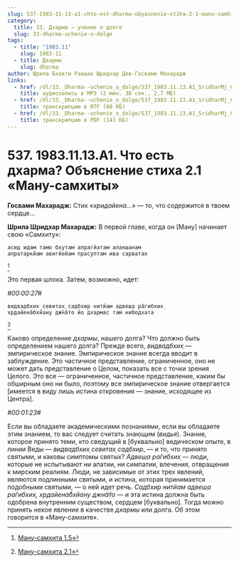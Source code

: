 ```yaml
---
slug: 537-1983-11-13-a1-chto-est-dharma-obyasnenie-stiha-2-1-manu-samhity
category:
  title: 33. Дхарма — учение о долге
  slug: 33-dharma-uchenie-o-dolge
tags:
  - title: "1983.11"
    slug: 1983-11
  - title: Дхарма
    slug: dharma
author: Шрила Бхакти Ракшак Шридхар Дев-Госвами Махарадж
links:
  - href: /dl/33._Dharma--uchenie_o_dolge/537_1983.11.13.A1_SridharMj_Chto_est_dharma_Objasnenie_stiha_2.1_Manu-samhity.mp3
    title: аудиозапись в MP3 (2 мин. 38 сек., 2,7 МБ)
  - href: /dl/33._Dharma--uchenie_o_dolge/537_1983.11.13.A1_SridharMj_Chto_est_dharma_Objasnenie_stiha_2.1_Manu-samhity.rtf
    title: транскрипцию в RTF (60 КБ)
  - href: /dl/33._Dharma--uchenie_o_dolge/537_1983.11.13.A1_SridharMj_Chto_est_dharma_Objasnenie_stiha_2.1_Manu-samhity.pdf
    title: транскрипцию в PDF (141 КБ)
---
```


# 537. 1983.11.13.A1. Что есть дхарма? Объяснение стиха 2.1 «Ману-самхиты»

**Госвами Махарадж:** Стих «*хридайена…*» — то, что содержится в твоем сердце…

**Шрила Шридхар Махарадж:** В первой главе, когда он [Ману] начинает свою «Самхиту»:

    асид идам тамо бхутам апрагйатам алакшанам
    апратаркйам авигйейам прасуптам ива сарватах
[^_ftn1]

Это первая шлока. Затем, возможно, идет:

*#00:00:27#*

    видвадбхих̣ севитах̣ садбхир нитйам адвеш̣а ра̄гибхих̣
    хр̣дайена̄бхйану джн̃а̄то йо дхармас там̇ нибодхата
[^_ftn2]

Каково определение *дхармы*, нашего долга? Что должно быть определением нашего долга? Прежде всего, *видвадбхих̣* — эмпирическое знание. Эмпирическое знание всегда вводит в заблуждение. Это частичное представление, ограниченное, оно не может дать представление о Целом, показать все с точки зрения Целого. Это все — ограниченное, частичное представление, каким бы обширным оно ни было, поэтому все эмпирическое знание отвергается [имеется в виду лишь истина откровения — знание, исходящее из Центра].

*#00:01:23#*

Если вы обладаете академическими познаниями, если вы обладаете этим знанием, то вас следует считать знающим (*видья*). Знание, которое принято теми, кто сведущий в [буквально] ведическом опыте, в линии Веды — *видвадбхих̣ севитах̣ садбхир*, — и то, что принято святыми, и каковы симптомы святых? *Адвеш̣а ра̄гибхих̣* — люди, которые не испытывают ни апатии, ни симпатии, влечения, отвращения к мирским реалиям. Люди, не зависимые от этих трех явлений, являются подлинными святыми, и истина, которая принимается подобными святыми, — о ней идет речь. *Садбхир нитйам адвеш̣а ра̄гибхих̣, хр̣дайена̄бхйану джн̃а̄то* — и эта истина должна быть одобрена внутренним существом, сердцем [буквально]. Тогда можно принять некое явление в качестве *дхармы* или долга. Об этом говорится в «Ману-самхите».



[^_ftn1]: [Ману-самхита 1.5](../notes/manu-samhita/manu-samhita-1-5.md)

[^_ftn2]: [Ману-самхита 2.1](../notes/manu-samhita/manu-samhita-2-1.md)
